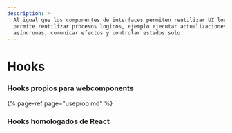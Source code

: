 ```yaml
---
description: >-
  Al igual que los componentes de interfaces permiten reutilizar UI los hooks
  permite reutilizar procesos logicos, ejemplo ejecutar actualizaciones
  asíncronas, comunicar efectos y controlar estados solo
---
```


# Hooks

### Hooks propios para webcomponents

{% page-ref page="useprop.md" %}



### Hooks homologados de React



### 

